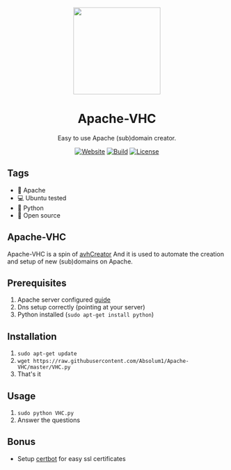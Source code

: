 <p align="center"><a href="https://github.com/absolum1"
target="_blank"><br><img width="200" src="https://absolum.nl/assets/images/absolum-min-1014x789.png"></a></p>


<h1 align="center">Apache-VHC</h1>


<p align="center">Easy to use Apache (sub)domain creator.</p>


<p align="center"> 
<a href="https://absolum.nl"><img src="https://img.shields.io/badge/website-absolum.nl-lightgrey.svg" alt="Website"></a>
<a href="https://github.com/absolum1"><img src="https://img.shields.io/badge/build-success-lightgrey.svg" alt="Build"></a>
<a href="https://absolum.nl/mitlicense"><img src="https://img.shields.io/badge/license-MIT-lightgrey.svg" alt="License"></a>
</p>


## Tags
- :page_facing_up: Apache
- :computer: Ubuntu tested
- :snake: Python
- 🎉 Open source


## Apache-VHC
Apache-VHC is a spin of [avhCreator](https://github.com/rakibtg/Apache-Virtual-Hosts-Creator/blob/master/avhCreator.py) And it is used to automate the creation and setup of new (sub)domains on Apache. 

## Prerequisites
1. Apache server configured [guide](https://www.digitalocean.com/community/tutorials/how-to-set-up-apache-virtual-hosts-on-ubuntu-16-04)
2. Dns setup correctly (pointing at your server)
3. Python installed (```sudo apt-get install python```)

## Installation
1. ```sudo apt-get update```
2. ```wget https://raw.githubusercontent.com/Absolum1/Apache-VHC/master/VHC.py```
3. That's it

## Usage
1. ```sudo python VHC.py```
2. Answer the questions

## Bonus
- Setup [certbot](https://certbot.eff.org/lets-encrypt/ubuntubionic-apache) for easy ssl certificates

